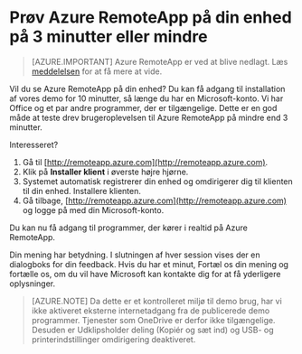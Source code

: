 
<properties
    pageTitle="Prøv Azure RemoteApp på din enhed på 3 minutter eller mindre | Microsoft Azure"
    description="Test drev Azure RemoteApp funktionalitet uden at installere tjenesten."
    services="remoteapp"
    documentationCenter=""
    authors="lizap"
    manager="mbaldwin" />

<tags
    ms.service="remoteapp"
    ms.workload="compute"
    ms.tgt_pltfrm="na"
    ms.devlang="na"
    ms.topic="hero-article"
    ms.date="08/15/2016"
    ms.author="mbaldwin" />



# <a name="try-azure-remoteapp-on-your-device-in-3-minutes-or-less"></a>Prøv Azure RemoteApp på din enhed på 3 minutter eller mindre

> [AZURE.IMPORTANT]
> Azure RemoteApp er ved at blive nedlagt. Læs [meddelelsen](https://go.microsoft.com/fwlink/?linkid=821148) for at få mere at vide.

Vil du se Azure RemoteApp på din enhed? Du kan få adgang til installation af vores demo for 10 minutter, så længe du har en Microsoft-konto. Vi har Office og et par andre programmer, der er tilgængelige. Dette er en god måde at teste drev brugeroplevelsen til Azure RemoteApp på mindre end 3 minutter.

Interesseret?

1. Gå til [http://remoteapp.azure.com](http://remoteapp.azure.com).
2. Klik på **Installer klient** i øverste højre hjørne.  
3. Systemet automatisk registrerer din enhed og omdirigerer dig til klienten til din enhed. Installere klienten.
4. Gå tilbage, [http://remoteapp.azure.com](http://remoteapp.azure.com) og logge på med din Microsoft-konto.

Du kan nu få adgang til programmer, der kører i realtid på Azure RemoteApp.

Din mening har betydning. I slutningen af hver session vises der en dialogboks for din feedback. Hvis du har et minut, Fortæl os din mening og fortælle os, om du vil have Microsoft kan kontakte dig for at få yderligere oplysninger.

>[AZURE.NOTE] Da dette er et kontrolleret miljø til demo brug, har vi ikke aktiveret eksterne internetadgang fra de publicerede demo programmer. Tjenester som OneDrive er derfor ikke tilgængelige. Desuden er Udklipsholder deling (Kopiér og sæt ind) og USB- og printerindstillinger omdirigering deaktiveret.  
